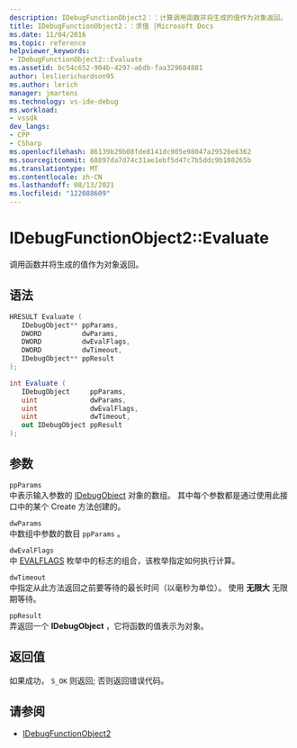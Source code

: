 ```yaml
---
description: IDebugFunctionObject2：：计算调用函数并将生成的值作为对象返回。
title: IDebugFunctionObject2：：求值 |Microsoft Docs
ms.date: 11/04/2016
ms.topic: reference
helpviewer_keywords:
- IDebugFunctionObject2::Evaluate
ms.assetid: bc54c652-904b-4297-a6db-faa329684881
author: leslierichardson95
ms.author: lerich
manager: jmartens
ms.technology: vs-ide-debug
ms.workload:
- vssdk
dev_langs:
- CPP
- CSharp
ms.openlocfilehash: 86139b29b08fde8141dc905e98047a29520e6362
ms.sourcegitcommit: 68897da7d74c31ae1ebf5d47c7b5ddc9b108265b
ms.translationtype: MT
ms.contentlocale: zh-CN
ms.lasthandoff: 08/13/2021
ms.locfileid: "122088609"
---
```

# <a name="idebugfunctionobject2evaluate"></a>IDebugFunctionObject2::Evaluate
调用函数并将生成的值作为对象返回。

## <a name="syntax"></a>语法

```cpp
HRESULT Evaluate (
   IDebugObject** ppParams,
   DWORD          dwParams,
   DWORD          dwEvalFlags,
   DWORD          dwTimeout,
   IDebugObject** ppResult
);
```

```csharp
int Evaluate (
   IDebugObject     ppParams,
   uint             dwParams,
   uint             dwEvalFlags,
   uint             dwTimeout,
   out IDebugObject ppResult
);
```

## <a name="parameters"></a>参数
`ppParams`\
中表示输入参数的 [IDebugObject](../../../extensibility/debugger/reference/idebugobject.md) 对象的数组。 其中每个参数都是通过使用此接口中的某个 Create 方法创建的。

`dwParams`\
中数组中参数的数目 `ppParams` 。

`dwEvalFlags`\
中 [EVALFLAGS](../../../extensibility/debugger/reference/evalflags.md) 枚举中的标志的组合，该枚举指定如何执行计算。

`dwTimeout`\
中指定从此方法返回之前要等待的最长时间（以毫秒为单位）。 使用 **无限大** 无限期等待。

`ppResult`\
弄返回一个 **IDebugObject** ，它将函数的值表示为对象。

## <a name="return-value"></a>返回值
 如果成功， `S_OK` 则返回; 否则返回错误代码。

## <a name="see-also"></a>请参阅
- [IDebugFunctionObject2](../../../extensibility/debugger/reference/idebugfunctionobject2.md)
